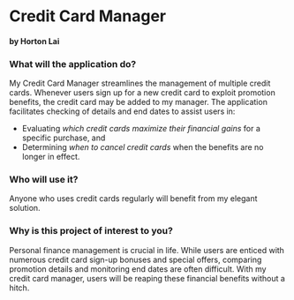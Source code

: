 # Credit Card Manager

#### by Horton Lai

### What will the application do?

My Credit Card Manager streamlines the management of multiple credit cards. Whenever users sign up for a new credit 
card to exploit promotion benefits, the credit card may be added to my manager. The application facilitates checking
of details and end dates to assist users in:
- Evaluating *which credit cards maximize their financial gains* for a specific purchase, and
- Determining *when to cancel credit cards* when the benefits are no longer in effect.

### Who will use it?

Anyone who uses credit cards regularly will benefit from my elegant solution.

### Why is this project of interest to you?

Personal finance management is crucial in life. While users are enticed with numerous credit card sign-up bonuses and 
special offers, comparing promotion details and monitoring end dates are often difficult. With my credit card manager,
users will be reaping these financial benefits without a hitch.